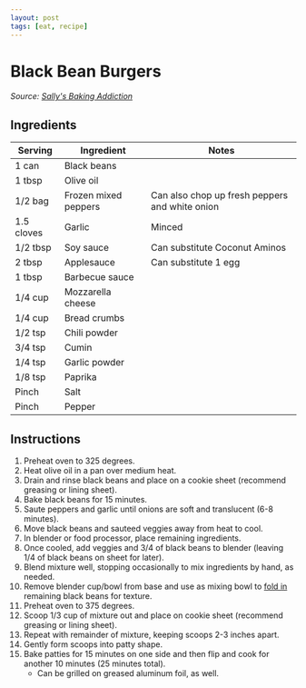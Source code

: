 ```yaml
---
layout: post
tags: [eat, recipe]
---
```


# Black Bean Burgers

_Source: [Sally's Baking Addiction](https://sallysbakingaddiction.com/best-black-bean-burgers/#tasty-recipes-66440)_

## Ingredients

| Serving | Ingredient | Notes |
|-|-|-|
| 1 can | Black beans |  |
| 1 tbsp | Olive oil |  |
| 1/2 bag | Frozen mixed peppers | Can also chop up fresh peppers and white onion |
| 1.5 cloves | Garlic | Minced |
| 1/2 tbsp | Soy sauce | Can substitute Coconut Aminos |
| 2 tbsp | Applesauce | Can substitute 1 egg |
| 1 tbsp | Barbecue sauce |  |
| 1/4 cup | Mozzarella cheese |  |
| 1/4 cup | Bread crumbs |  |
| 1/2 tsp | Chili powder |  |
| 3/4 tsp | Cumin |  |
| 1/4 tsp | Garlic powder |  |
| 1/8 tsp | Paprika |  |
| Pinch | Salt |  |
| Pinch | Pepper |  |

## Instructions

1. Preheat oven to 325 degrees.
1. Heat olive oil in a pan over medium heat.
1. Drain and rinse black beans and place on a cookie sheet (recommend greasing or lining sheet).
1. Bake black beans for 15 minutes.
1. Saute peppers and garlic until onions are soft and translucent (6-8 minutes).
1. Move black beans and sauteed veggies away from heat to cool.
1. In blender or food processor, place remaining ingredients.
1. Once cooled, add veggies and 3/4 of black beans to blender (leaving 1/4 of black beans on sheet for later).
1. Blend mixture well, stopping occasionally to mix ingredients by hand, as needed.
1. Remove blender cup/bowl from base and use as mixing bowl to [fold in](https://www.youtube.com/watch?v=fCVKCUB5w50) remaining black beans for texture.
1. Preheat oven to 375 degrees.
1. Scoop 1/3 cup of mixture out and place on cookie sheet (recommend greasing or lining sheet). 
1. Repeat with remainder of mixture, keeping scoops 2-3 inches apart.
1. Gently form scoops into patty shape.
1. Bake patties for 15 minutes on one side and then flip and cook for another 10 minutes (25 minutes total).
    - Can be grilled on greased aluminum foil, as well.